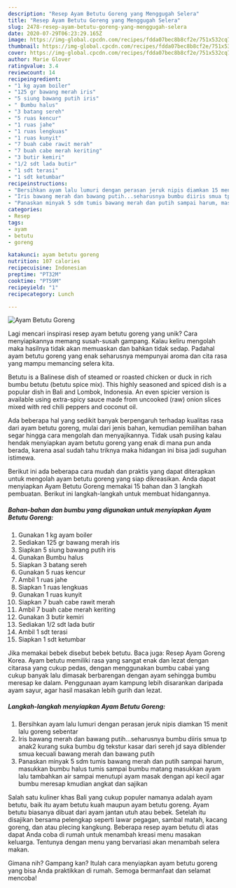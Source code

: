 ```yaml
---
description: "Resep Ayam Betutu Goreng yang Menggugah Selera"
title: "Resep Ayam Betutu Goreng yang Menggugah Selera"
slug: 2478-resep-ayam-betutu-goreng-yang-menggugah-selera
date: 2020-07-29T06:23:29.165Z
image: https://img-global.cpcdn.com/recipes/fdda07bec8b8cf2e/751x532cq70/ayam-betutu-goreng-foto-resep-utama.jpg
thumbnail: https://img-global.cpcdn.com/recipes/fdda07bec8b8cf2e/751x532cq70/ayam-betutu-goreng-foto-resep-utama.jpg
cover: https://img-global.cpcdn.com/recipes/fdda07bec8b8cf2e/751x532cq70/ayam-betutu-goreng-foto-resep-utama.jpg
author: Marie Glover
ratingvalue: 3.4
reviewcount: 14
recipeingredient:
- "1 kg ayam boiler"
- "125 gr bawang merah iris"
- "5 siung bawang putih iris"
- " Bumbu halus"
- "3 batang sereh"
- "5 ruas kencur"
- "1 ruas jahe"
- "1 ruas lengkuas"
- "1 ruas kunyit"
- "7 buah cabe rawit merah"
- "7 buah cabe merah keriting"
- "3 butir kemiri"
- "1/2 sdt lada butir"
- "1 sdt terasi"
- "1 sdt ketumbar"
recipeinstructions:
- "Bersihkan ayam lalu lumuri dengan perasan jeruk nipis diamkan 15 menit lalu goreng sebentar"
- "Iris bawang merah dan bawang putih...seharusnya bumbu diiris smua tp anak2 kurang suka bumbu dg tekstur kasar dari sereh jd saya diblender smua kecuali bawang merah dan bawang putih"
- "Panaskan minyak 5 sdm tumis bawang merah dan putih sampai harum, masukkan bumbu halus tumis sampai bumbu matang masukkan ayam lalu tambahkan air sampai menutupi ayam masak dengan api kecil agar bumbu meresap kmudian angkat dan sajikan"
categories:
- Resep
tags:
- ayam
- betutu
- goreng

katakunci: ayam betutu goreng 
nutrition: 107 calories
recipecuisine: Indonesian
preptime: "PT32M"
cooktime: "PT59M"
recipeyield: "1"
recipecategory: Lunch

---
```



![Ayam Betutu Goreng](https://img-global.cpcdn.com/recipes/fdda07bec8b8cf2e/751x532cq70/ayam-betutu-goreng-foto-resep-utama.jpg)

Lagi mencari inspirasi resep ayam betutu goreng yang unik? Cara menyiapkannya memang susah-susah gampang. Kalau keliru mengolah maka hasilnya tidak akan memuaskan dan bahkan tidak sedap. Padahal ayam betutu goreng yang enak seharusnya mempunyai aroma dan cita rasa yang mampu memancing selera kita.

Betutu is a Balinese dish of steamed or roasted chicken or duck in rich bumbu betutu (betutu spice mix). This highly seasoned and spiced dish is a popular dish in Bali and Lombok, Indonesia. An even spicier version is available using extra-spicy sauce made from uncooked (raw) onion slices mixed with red chili peppers and coconut oil.

Ada beberapa hal yang sedikit banyak berpengaruh terhadap kualitas rasa dari ayam betutu goreng, mulai dari jenis bahan, kemudian pemilihan bahan segar hingga cara mengolah dan menyajikannya. Tidak usah pusing kalau hendak menyiapkan ayam betutu goreng yang enak di mana pun anda berada, karena asal sudah tahu triknya maka hidangan ini bisa jadi suguhan istimewa.


Berikut ini ada beberapa cara mudah dan praktis yang dapat diterapkan untuk mengolah ayam betutu goreng yang siap dikreasikan. Anda dapat menyiapkan Ayam Betutu Goreng memakai 15 bahan dan 3 langkah pembuatan. Berikut ini langkah-langkah untuk membuat hidangannya.

<!--inarticleads1-->

##### Bahan-bahan dan bumbu yang digunakan untuk menyiapkan Ayam Betutu Goreng:

1. Gunakan 1 kg ayam boiler
1. Sediakan 125 gr bawang merah iris
1. Siapkan 5 siung bawang putih iris
1. Gunakan  Bumbu halus
1. Siapkan 3 batang sereh
1. Gunakan 5 ruas kencur
1. Ambil 1 ruas jahe
1. Siapkan 1 ruas lengkuas
1. Gunakan 1 ruas kunyit
1. Siapkan 7 buah cabe rawit merah
1. Ambil 7 buah cabe merah keriting
1. Gunakan 3 butir kemiri
1. Sediakan 1/2 sdt lada butir
1. Ambil 1 sdt terasi
1. Siapkan 1 sdt ketumbar


Jika memakai bebek disebut bebek betutu. Baca juga: Resep Ayam Goreng Korea. Ayam betutu memiliki rasa yang sangat enak dan lezat dengan citarasa yang cukup pedas, dengan menggunakan bumbu cabai yang cukup banyak lalu dimasak berbarengan dengan ayam sehingga bumbu meresap ke dalam. Penggunaan ayam kampung lebih disarankan daripada ayam sayur, agar hasil masakan lebih gurih dan lezat. 

<!--inarticleads2-->

##### Langkah-langkah menyiapkan Ayam Betutu Goreng:

1. Bersihkan ayam lalu lumuri dengan perasan jeruk nipis diamkan 15 menit lalu goreng sebentar
1. Iris bawang merah dan bawang putih...seharusnya bumbu diiris smua tp anak2 kurang suka bumbu dg tekstur kasar dari sereh jd saya diblender smua kecuali bawang merah dan bawang putih
1. Panaskan minyak 5 sdm tumis bawang merah dan putih sampai harum, masukkan bumbu halus tumis sampai bumbu matang masukkan ayam lalu tambahkan air sampai menutupi ayam masak dengan api kecil agar bumbu meresap kmudian angkat dan sajikan


Salah satu kuliner khas Bali yang cukup populer namanya adalah ayam betutu, baik itu ayam betutu kuah maupun ayam betutu goreng. Ayam betutu biasanya dibuat dari ayam jantan utuh atau bebek. Setelah itu disajikan bersama pelengkap seperti lawar pegagan, sambal matah, kacang goreng, dan atau plecing kangkung. Beberapa resep ayam betutu di atas dapat Anda coba di rumah untuk menambah kreasi menu masakan keluarga. Tentunya dengan menu yang bervariasi akan menambah selera makan. 

Gimana nih? Gampang kan? Itulah cara menyiapkan ayam betutu goreng yang bisa Anda praktikkan di rumah. Semoga bermanfaat dan selamat mencoba!
